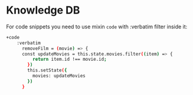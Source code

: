 # Knowledge DB
For code snippets you need to use mixin `code` with :verbatim filter inside it:

```sh
+code
    :verbatim
      removeFilm = (movie) => {
      const updateMovies = this.state.movies.filter((item) => {
          return item.id !== movie.id;
        })
        this.setState({
          movies: updateMovies
        })
      }
```